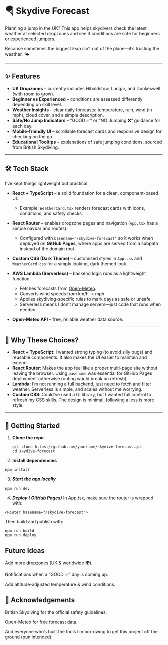 # 🪂 Skydive Forecast  

Planning a jump in the UK? This app helps skydivers check the latest weather at selected dropzones and see if conditions are safe for beginners or experienced jumpers.  

Because sometimes the biggest leap isn’t out of the plane—it’s trusting the weather. 🌤️  

---

## ✨ Features  

- **UK Dropzones** – currently includes Hibaldstow, Langar, and Dunkeswell (with room to grow).  
- **Beginner vs Experienced** – conditions are assessed differently depending on skill level.  
- **Weather Insights** – clear daily forecasts: temperature, rain, wind (in mph), cloud cover, and a simple description.  
- **Safe/No Jump Indicators** – “GOOD ✅” or “NO Jumping ❌” guidance for each day.  
- **Mobile-friendly UI** – scrollable forecast cards and responsive design for checking on the go.  
- **Educational Tooltips** – explanations of safe jumping conditions, sourced from British Skydiving.  

---

## 🛠 Tech Stack  

I’ve kept things lightweight but practical:  

- **React + TypeScript** – a solid foundation for a clean, component-based UI.  
  - Example: `WeatherCard.tsx` renders forecast cards with icons, conditions, and safety checks.  

- **React Router** – enables dropzone pages and navigation (`App.tsx` has a simple navbar and routes).  
  - Configured with `basename="/skydive-forecast"` so it works when deployed on **GitHub Pages**, where apps are served from a subpath instead of the domain root.  

- **Custom CSS (Dark Theme)** – customised styles in `App.css` and `WeatherCard.css` for a simply looking, dark themed look.  

- **AWS Lambda (Serverless)** – backend logic runs as a lightweight function.  
  - Fetches forecasts from [Open-Meteo](https://open-meteo.com/).  
  - Converts wind speeds from km/h → mph.  
  - Applies skydiving-specific rules to mark days as safe or unsafe.  
  - Serverless means I don’t manage servers—just code that runs when needed.  

- **Open-Meteo API** – free, reliable weather data source.

---

## 🤔 Why These Choices?  

- **React + TypeScript**: I wanted strong typing (to avoid silly bugs) and reusable components. It also makes the UI easier to maintain and extend.  
- **React Router**: Makes the app feel like a proper multi-page site without leaving the browser. Using `basename` was essential for GitHub Pages deployment (otherwise routing would break on refresh).  
- **Lambda**: I’m not running a full backend, just need to fetch and filter weather. Serverless is simple, and scales without me worrying.  
- **Custom CSS**: Could’ve used a UI library, but I wanted full control to refresh my CSS skills. The design is minimal, following a less is more style.  

---

## 🚀 Getting Started  

1. **Clone the repo**  
   ```
   git clone https://github.com/yourname/skydive-forecast.git
   cd skydive-forecast
   ```
2. **Install dependencies**
````
npm install
````

3. ***Start the app locally***
```
npm run dev
```

4. ***Deploy ( GitHub Pages)***
In App.tsx, make sure the router is wrapped with:
```
<Router basename="/skydive-forecast">
````
Then build and publish with:
```
npm run build
npm run deploy
```

## Future Ideas
Add more dropzones (UK & worldwide 🌍).

Notifications when a “GOOD ✅” day is coming up.

Add altitude-adjusted temperature & wind conditions.

## 🙏 Acknowledgements

British Skydiving for the official safety guidelines.

Open-Meteo for free forecast data.

And everyone who’s built the tools I’m borrowing to get this project off the ground (pun intended).


